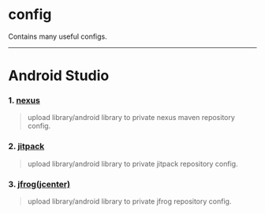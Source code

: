 # config
Contains many useful configs.
***
# Android Studio

### 1. [nexus](./nexus)
> upload library/android library to private nexus maven repository config.

### 2. [jitpack](./jitpack)
> upload library/android library to private jitpack repository config.

### 3. [jfrog(jcenter)](./jfrog)
> upload library/android library to private jfrog repository config.
